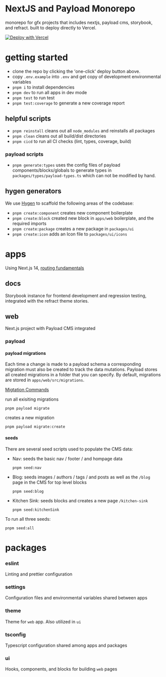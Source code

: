 # NextJS and Payload Monorepo

monorepo for gfx projects that includes nextjs, payload cms, storybook, and refract. built to deploy directly to Vercel. 

[![Deploy with Vercel](https://vercel.com/button)](https://vercel.com/new/clone?repository-url=https%3A%2F%2Fgithub.com%2Fgraveflex%2Fnextjs-vercel&stores=%5B%7B%22type%22%3A%20%22postgres%22%7D%5D&env=PAYLOAD_SECRET)

# getting started

- clone the repo by clicking the 'one-click' deploy button above.
- copy `.env.example` into `.env` and get copy of development environmental variables
- `pnpm i` to install dependencies
- `pnpm dev` to run all apps in dev mode
- `pnpm test` to run test
- `pnpm test:coverage` to generate a new coverage report

## helpful scripts

- `pnpm reinstall` cleans out all `node_modules` and reinstalls all packages
- `pnpm clean` cleans out all build/dist directories
- `pnpm cicd` to run all CI checks (lint, types, coverage, build)

### payload scripts 
- `pnpm generate:types` uses the config files of payload components/blocks/globals to generate types in 
`packages/types/payload-types.ts` which can not be modified by hand. 

## hygen generators 
We use [Hygen](https://www.hygen.io/) to scaffold the following areas of the codebase:

- `pnpm create:component` creates new component boilerplate 
- `pnpm create:block` created new block in `apps/web` boilerplate, and the required imports 
- `pnpm create:package` creates a new package in `packages/ui`
- `pnpm create:icon` adds an Icon file to `packages/ui/icons` 

# apps

Using Next.js 14, [routing fundamentals](https://nextjs.org/docs/app/building-your-application/routing_)

## docs

Storybook instance for frontend development and regression testing, integrated with the refract theme stories. 

## web

Next.js project with Payload CMS integrated

### payload

#### payload migrations
Each time a change is made to a payload schema a corresponding migration must also be created to track the data mutations. 
Payload stores all created migrations in a folder that you can specify. By default, migrations are stored in `apps/web/src/migrations`.

[Migtation Commands](https://payloadcms.com/docs/database/migrations#commands)

run all exisiting migrations
```
pnpm payload migrate
``` 
creates a new migration
```
pnpm payload migrate:create
``` 


#### seeds 

There are several seed scripts used to populate the CMS data:
- Nav: seeds the basic nav / footer / and hompage data 
  ```
  pnpm seed:nav
  ``` 
- Blog: seeds images / authors / tags / and posts as well as the `/blog` page in the CMS for top level blocks 
  ```
  pnpm seed:blog 
  ```
- Kitchen Sink: seeds blocks and creates a new page `/kitchen-sink`
  ```
  pnpm seed:kitchenSink
  ``` 

To run all three seeds:
  ```
  pnpm seed:all
  ```


# packages

### eslint

Linting and prettier configuration

### settings

Configuration files and environmental variables shared between apps

### theme

Theme for `web` app. Also utilized in `ui`

### tsconfig

Typescript configuration shared among apps and packages

### ui

Hooks, components, and blocks for building `web` pages


